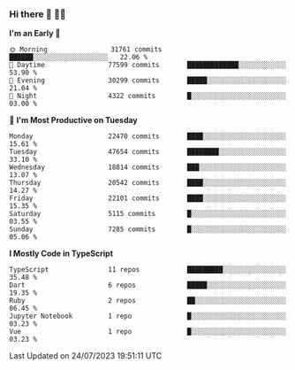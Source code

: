 ### Hi there 👋 🧑‍💻



<!--START_SECTION:waka-->
**I'm an Early 🐤** 

```text
🌞 Morning                31761 commits       ██████░░░░░░░░░░░░░░░░░░░   22.06 % 
🌆 Daytime                77599 commits       █████████████░░░░░░░░░░░░   53.90 % 
🌃 Evening                30299 commits       █████░░░░░░░░░░░░░░░░░░░░   21.04 % 
🌙 Night                  4322 commits        █░░░░░░░░░░░░░░░░░░░░░░░░   03.00 % 
```
📅 **I'm Most Productive on Tuesday** 

```text
Monday                   22470 commits       ████░░░░░░░░░░░░░░░░░░░░░   15.61 % 
Tuesday                  47654 commits       ████████░░░░░░░░░░░░░░░░░   33.10 % 
Wednesday                18814 commits       ███░░░░░░░░░░░░░░░░░░░░░░   13.07 % 
Thursday                 20542 commits       ████░░░░░░░░░░░░░░░░░░░░░   14.27 % 
Friday                   22101 commits       ████░░░░░░░░░░░░░░░░░░░░░   15.35 % 
Saturday                 5115 commits        █░░░░░░░░░░░░░░░░░░░░░░░░   03.55 % 
Sunday                   7285 commits        █░░░░░░░░░░░░░░░░░░░░░░░░   05.06 % 
```


**I Mostly Code in TypeScript** 

```text
TypeScript               11 repos            █████████░░░░░░░░░░░░░░░░   35.48 % 
Dart                     6 repos             █████░░░░░░░░░░░░░░░░░░░░   19.35 % 
Ruby                     2 repos             ██░░░░░░░░░░░░░░░░░░░░░░░   06.45 % 
Jupyter Notebook         1 repo              █░░░░░░░░░░░░░░░░░░░░░░░░   03.23 % 
Vue                      1 repo              █░░░░░░░░░░░░░░░░░░░░░░░░   03.23 % 
```




 Last Updated on 24/07/2023 19:51:11 UTC
<!--END_SECTION:waka-->


